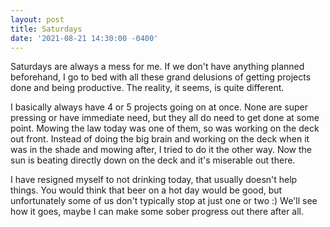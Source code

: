 ```yaml
---
layout: post
title: Saturdays
date: '2021-08-21 14:30:00 -0400'
---
```

Saturdays are always a mess for me. If we don't have anything planned beforehand, I go to bed with all these grand delusions of getting projects done and 
being productive. The reality, it seems, is quite different. 

I basically always have 4 or 5 projects going on at once. None are super pressing or have immediate need, but they all do need to get done at some point. 
Mowing the law today was one of them, so was working on the deck out front. Instead of doing the big brain and working on the deck when it was in the shade 
and mowing after, I tried to do it the other way. Now the sun is beating directly down on the deck and it's miserable out there.

I have resigned myself to not drinking today, that usually doesn't help things. You would think that beer on a hot day would be good, but unfortunately some 
of us don't typically stop at just one or two :) We'll see how it goes, maybe I can make some sober progress out there after all. 
